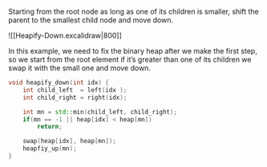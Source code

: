 Starting from the root node as long as one of its children is smaller, shift the parent to the smallest child node and move down.

![[Heapify-Down.excalidraw|800]]

In this example, we need to fix the binary heap after we make the first step, so we start from the root element if it’s greater than one of its children we swap it with the small one and move down.

```cpp
void heapify_down(int idx) {
	int child_left  = left(idx );
	int child_right = right(idx);

	int mn = std::min(child_left, child_right); 
	if(mn == -1 || heap[idx] < heap[mn])
		return;

	swap(heap[idx], heap[mn]);
	heapfiy_up(mn);
}
```